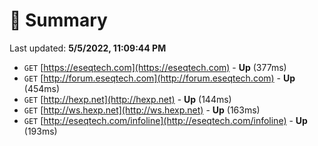 # 📖 Summary
Last updated: **5/5/2022, 11:09:44 PM**

- `GET` [https://eseqtech.com](https://eseqtech.com) - **Up** (377ms)
- `GET` [http://forum.eseqtech.com](http://forum.eseqtech.com) - **Up** (454ms)
- `GET` [http://hexp.net](http://hexp.net) - **Up** (144ms)
- `GET` [http://ws.hexp.net](http://ws.hexp.net) - **Up** (163ms)
- `GET` [http://eseqtech.com/infoline](http://eseqtech.com/infoline) - **Up** (193ms)
